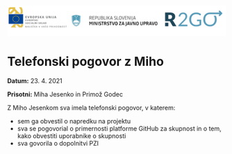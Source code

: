 ![](logos.png)

# Telefonski pogovor z Miho

**Datum:** 23. 4. 2021

**Prisotni:** Miha Jesenko in Primož Godec 

Z Miho Jesenkom sva imela telefonski pogovor, v katerem:
- sem ga obvestil o napredku na projektu
- sva se pogovorial o primernosti platforme GitHub za skupnost in o tem, kako obvestiti uporabnike o skupnosti
- sva govorila o dopolnitvi PZI